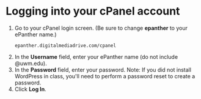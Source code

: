 # Logging into your cPanel account

1. Go to your cPanel login screen. \(Be sure to change **epanther** to your ePanther name.\)<p><pre><code>epanther.digitalmediadrive.com/cpanel
</code></pre></p>
2. In the **Username** field, enter your ePanther name (do not include @uwm.edu).
3. In the **Password** field, enter your password. Note: If you did not install WordPress in class, you'll need to perform a password reset to create a password.
4. Click **Log In**.
